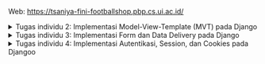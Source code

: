 Web: https://tsaniya-fini-footballshop.pbp.cs.ui.ac.id/

<details>
<summary>Tugas individu 2: Implementasi Model-View-Template (MVT) pada Django</summary>

**Menyiapkan Virtual Environment dan dependencies**
Pertama-tama saya membuat dan masuk ke direktori proyek `football-shop` melalui terminal. Di dalam direktori tersebut, saya membuat virtual enviroment dan langsung mengaktifkannya. Setelah virtual enviroment aktif, saya buat berkas `requirements.txt` yang berisi daftar semua dependencies yang diperlukan seperti django, dll. Terakhir saya menginstall semua dependencies tersebut.

**Membuat sebuah proyek django baru**

1.  Menjalankan perintah berikut untuk membuat proyek.

    ```bash
    django-admin startproject football_shop .
    ```

    Perintah ini akan menghasilkan struktur direktori dan berkas-berkas dasar yang dibutuhkan untuk proyek django

2.  Membuat file `.env` di dalam direktori root proyek

3.  Membuka file `.env` dan menambahkan konfigurasi berikut:
    ```python
    PRODUCTION=False
    ```

4.  Membuat juga file `.env.prod` di direktori yang sama untuk konfigurasi production:

    ```python
    DB_NAME=<nama database>
    DB_HOST=<host database>
    DB_PORT=<port database>
    DB_USER=<username database>
    DB_PASSWORD=<password database>
    SCHEMA=tugas_individu
    PRODUCTION=True
    ```

5.  Memodifikasi file `settings.py` untuk menggunakan environment variables. Menambahkan kode berikut di bagian atas file (setelah import Path):

    ```python
    import os
    from dotenv import load_dotenv
    # Load environment variables from .env file
    load_dotenv()
    ```
6.  Menambahkan kedua string berikut pada ALLOWED_HOSTS di settings.py untuk keperluan development:

    ```python
    ...
    ALLOWED_HOSTS = ["localhost", "127.0.0.1"]
    ...
    ```

7.  Menambahkan konfigurasi `PRODUCTION` tepat di atas code `DEBUG` di `settings.py.`

    ```python
    PRODUCTION = os.getenv('PRODUCTION', 'False').lower() == 'true'
    ```

8. Mengonfigurasi pengaturan basis data. Dengan menggunakan variabel `PRODUCTION` yang sudah dibuat, `settings.py` diatur menggunakan conditional. Jika `PRODUCTION` bernilai True, django akan terhubung ke basis data PostgreSQL menggunakan kredensial yang diambil dari variabel lingkungan di berkas .env.prod. Sebaliknya, jika PRODUCTION bernilai False, django akan menggunakan basis data SQLite yang lebih sederhana untuk keperluan pengembangan lokal. Ini memastikan bahwa konfigurasi sensitif untuk production tidak tercampur dengan pengaturan untuk pengembangan.

**Membuat aplikasi dengan nama `main` pada proyek tersebut.**
1.  Menjalankan perintah ini:

    ```bash
    python manage.py startapp main
    ```

3.  Selanjutnya, mendaftarkan aplikasi `main` ini ke dalam proyek. Membuka file `football_shop/settings.py`, ke bagian `INSTALLED_APPS`, dan menambahkan main di dalamnya.

    ```python
    # football_shop/settings.py

    INSTALLED_APPS = [
        'django.contrib.admin',
        'django.contrib.auth',
        'django.contrib.contenttypes',
        'django.contrib.sessions',
        'django.contrib.messages',
        'django.contrib.staticfiles',
        'main', # menambahkan ini
    ]
    ```

    INSTALLED_APPS yang ada pada berkas settings.py berguna agar proyek django bisa mengenali dan mengelola aplikasi main ke dalam proyek footbal shop.

**Membuat dan Mengisi Berkas `main.html`**
1.  Di dalam folder `main`, membuat direktori baru bernama `templates`.

2.  Di dalam folder `templates`, membuat berkas baru bernama `main.html`. Berkas ini yang akan menjadi kerangka dari page atau halaman

3.  Mengisi berkas `main.html` dengan kode berikut. Kode di dalam `{{ }}` adalah variabel yang dikirim dari `views.py`.

    ```html
    <h1>Football Shop</h1>

    <h4>App Name: </h4>
    <p>{{app_name}}</p> 
    <h4>Name: </h4>
    <p>{{nama}}</p> 
    <h4>Class: </h4>
    <p>{{class}}</p> 
    ```

**Membuat model pada aplikasi `main` dengan nama `Product` dan memiliki atribut wajib sebagai berikut.**
1.  Membuka file berkas `models.py` pada direktori aplikasi `main`.

2.  Menulis kode berikut untuk membuat class `Product` dengan atribut-atribut yang sudah ditentukan

    ```python
    # main/models.py
    from django.db import models

    class Product(models.Model):
        name = models.CharField(max_length=255)
        price = models.IntegerField()
        description = models.TextField()
        thumbnail = models.URLField()
        category = models.CharField(max_length=100)
        is_featured = models.BooleanField(default=False)
    ```

3.  Setelah model didefinisikan, saya menjalankan python manage.py makemigrations di terminal untuk membuat berkas migrasi, yaitu rencana perubahan database agar sesuai dengan model (belum diaplikasikan ke dalam basis data.). Lalu jalankan python manage.py migrate untuk mengeksekusi berkas migrasi tersebut sehingga perubahan benar-benar diterapkan ke basis data.

**Membuat sebuah fungsi pada views.py untuk dikembalikan ke dalam sebuah template HTML yang menampilkan nama aplikasi serta nama dan kelas.**
1.  Membuka berkas `views.py` yang terletak di dalam berkas aplikasi `main`

2.  Menulis kode berikut. Fungsi ini akan menyiapkan data (nama aplikasi, nama, dan kelas) dan mengirimkannya ke berkas HTML.

    ```python
    # main/views.py
    from django.shortcuts import render

    def show_main(request):
        context = {
            'app_name': 'My Football Shop', 
            'name': 'Tsaniya',   
            'class': 'PBP E'   
        }

        return render(request, "main.html", context)
    ```

    Fungsi view adalah menerima request, memprosesnya (misalnya mengambil data dari basis data atau menyiapkan data), dan kemudian mengembalikan sebuah response. Dalam kasus ini, fungsi `show_main` menyiapkan sebuah `dictionary` bernama `context` yang berisi data yang ingin ditampilkan (nama aplikasi, nama, dan kelas). Kemudian, fungsi `render` dipanggil untuk menggabungkan data dari `context` ini dengan sebuah template html (`main.html`) untuk menghasilkan halaman web yang sesuai.

**Membuat sebuah routing pada urls.py aplikasi main untuk memetakan fungsi yang telah dibuat pada views.py**

Untuk menghubungkan fungsi view dengan URL yang bisa diakses oleh pengguna, proses routing dibagi menjadi dua tahap. Pertama, buat berkas baru `urls.py` di dalam direktori aplikasi `main`. Berkas ini berfungsi untuk mendaftarkan semua URL yang spesifik untuk aplikasi `main`, di mana setiap path URL (misalnya, path kosong '') dipetakan ke fungsi view yang sesuai (seperti `show_main`). Kedua, agar URL aplikasi ini dikenali oleh proyek utama, berkas `urls.py` di tingkat proyek harus dimodifikasi. Dengan menggunakan fungsi include, path URL utama (path kosong '') diatur untuk mendelegasikan atau menyertakan semua pola URL yang telah didefinisikan di dalam berkas `main/urls.py.`

**Melakukan deployment ke PWS terhadap aplikasi yang sudah dibuat sehingga nantinya dapat diakses oleh teman-teman melalui Internet**
1.  Sebelum deployment, saya mengunggah proyek ke repositori github terlebih dahulu. Setelah itu, di PWS saya membuat proyek baru dengan nama footbalshop. Dari pembuatan proyek ini, saya mendapatkan Project Command dan Project Credentials yang penting untuk langkah selanjutnya dan harus disimpan terlebih dahulu. Langkah selanjutnya menyalin isi berkas `.env.prod` ke dalam Raw Editor di tab Environs proyek, serta memastikan variabel SCHEMA dan PRODUCTION sudah diatur dengan benar.

2.  Selanjutnya, di dalam berkas `settings.py` pada tingkat proyek harus diperbarui dengan menambahkan URL deployment PWS ke daftar `ALLOWED_HOST`
    ```bash
    ALLOWED_HOSTS = ["localhost", "127.0.0.1", "tsaniya-fini-footballshop.pbp.cs.ui.ac.id"]
    ```

    Perubahan ini kemudian disimpan dan diunggah lagi ke repositori github. Selanjutnya, menjalankan perintah yang terdapat pada informasi Project Command pada halaman PWS. Ketika melakukan push ke PWS, akan ada window yang meminta username dan password dari Project Credentials yang telah disimpan sebelumnya.

3.  Setelah proses push ke PWS selesai, status deployment dapat diverifikasi melalui page yang ada di PWS. Jika status proyek menunjukkan Running, artinya aplikasi telah berhasil di-deploy dan sudah dapat diakses melalui URL yang disediakan. Tombol `View Project` pada halaman tersebut bisa digunakan untuk langsung mengunjungi aplikasi yang sudah aktif.

-----

**Buatlah bagan yang berisi request client ke web aplikasi berbasis Django beserta responnya dan jelaskan pada bagan tersebut kaitan antara urls.py, views.py, models.py, dan berkas html.**

LINK: https://drive.google.com/file/d/1Vu4F-vF-Afi4ywNeeOV0ZoSXeKoUgRIV/view?usp=sharing

Client mengirimkan request ke sebuah URL. Django menerima request dan mencocokkan URL tersebut dengan urls.py di proyek. urls.py proyek mengarahkan request ke urls.py di aplikasi main. Jika urls.py main menemukan path yang cocok akan memanggil fungsi yang sesuai di views.py. Jika memerlukan data, views akan berinteraksi dengan models.py untuk mengambil data dari basis data. Setelah mendapatkan data, views.py akan memanggil berkas template html dan mengirim data ke dalam template. Template html yang sudah berisi data tersebut kemudian diubah menjadi response HTTP dan dikirim kembali ke Client untuk ditampilkan.

**Jelaskan peran `settings.py`\!** 

`settings.py` adalah berkas yang berfungsi sebagai pusat kendali dan konfigurasi utama untuk sebuah proyek django. Di dalam berkas ini, semua aplikasi yang aktif di dalam proyek didaftarkan, dan semua pengaturan penting didefinisikan. Hal ini mencakup konfigurasi koneksi ke basis data, pengaturan keamanan fundamental seperti SECRET_KEY, ALLOWED_HOST, dan DEBUG. Selain itu, settings.py juga bertanggung jawab untuk menentukan lokasi file statis (seperti HTML, CSS, dll.), mengatur alur pemrosesan request dan response melalui middleware, serta mengelola pengaturan lokalisasi seperti bahasa dan zona waktu. 

**Bagaimana cara kerja migrasi database di Django?**

Migrasi adalah cara Django untuk menyinkronkan perubahan pada `models.py` dengan skema database.
1.  `python manage.py makemigrations`: django akan membandingkan `models.py` saat ini dengan berkas migrasi terakhir. Lalu jika ada perubahan (misalnya menambah field baru), django akan membuat berkas migrasi baru di direktori migrations. Berkas ini berisi instruksi dalam bahasa python tentang cara menerapkan perubahan tersebut ke basis data.
2.  `python manage.py migrate`: django akan mengeksekusi semua berkas migrasi yang belum dieksekusi. Perintah ini membaca instruksi dari berkas migrasi dan menerjemahkannya menjadi perintah SQL (seperti untuk membuat tabel, mengubah struktur kolom, atau menghapus sesuatu) yang sesuai untuk dijalankan pada basis data.

**Mengapa framework Django dijadikan permulaan pembelajaran?** 

Framework java dijadikan permulaan pembelajaran karena memiliki banyak kelebihan seperti:
* Django memiliki dokumentasi resmi yang jelas dan banyak secara open-source. Komunitasnya yang besar juga berarti hampir setiap masalah yang mungkin dihadapi pemula sudah pernah ditanyakan dan dijawab di forum seperti Stack Overflow.
* Django memiliki sistem autentikasi pengguna, dan sudah termasuk dengan Clickjacking, Cross-Site Scripting (XSS), Cross-Site Request Forgery (CSRF), dan SQL injection protection. Fitur-fitur ini sudah tersedia, jadi kita tidak perlu untuk memasangnya secara manual.
* django mengadopsi pendekatan python "batteries included”, Django memiliki banyak fitur yang sudah siap pakai. Jadi programmer tidak perlu membuat programnya dari nol

**Apakah ada feedback untuk asisten dosen tutorial 1 yang telah kamu kerjakan sebelumnya?** 

Sampai saat ini belum ada feedback yang mau saya sampaikan
</details>

<details>
<summary>Tugas individu 3: Implementasi Form dan Data Delivery pada Django</summary>

**Jelaskan mengapa kita memerlukan data delivery dalam pengimplementasian sebuah platform?**
Kita memerlukan data delivery untuk memungkinkan aplikasi atau platform yang berbeda saling berkomunikasi dan berbagi data. Contoh implementasi: Saat kita mencari jersey di aplikasi, aplikasi mengirim request ke server. Server membalas dengan daftar produk yang relevan dalam format json. Aplikasi kemudian mengubah data json ini menjadi tampilan daftar produk yang kita lihat di layar. Jadi, data delivery penting untuk komunikasi, sinkronisasi, dan pertukaran informasi antara bagian-bagian sistem atau platform.

**Menurutmu, mana yang lebih baik antara XML dan JSON? Mengapa JSON lebih populer dibandingkan XML?**
Menurut saya yang jauh lebih baik adalah JSON karena sintaks JSON lebih padat, mudah dibaca, dan mudah ditulis. Sebaliknya, sintaks XML lebih panjang dan rinci. JSON menghasilkan ukuran file yang lebih kecil, sehingga transmisi datanya lebih cepat. XML, memiliki struktur yang lebih kompleks sehingga menghasilkan ukuran file yang memakan lebih banyak ruang. JSON lebih sederhana dan fleksibel dalam hal skema dokumentasi. JSON lebih aman daripada XML, karena XML memerlukan konfigurasi tambahan untuk mitigasi risiko keamanan.

**Jelaskan fungsi dari method is_valid() pada form Django dan mengapa kita membutuhkan method tersebut?**
is_valid() digunakan untuk memastikan semua data yang diisi sudah sesuai, contoh field harga harus angka. Is_valid() sangat dibutuhkan agar agar data yang masuk ke sistem terjamin aman dan sesuai format sebelum diproses (misalnya disimpan ke database).

**Mengapa kita membutuhkan csrf_token saat membuat form di Django? Apa yang dapat terjadi jika kita tidak menambahkan csrf_token pada form Django? Bagaimana hal tersebut dapat dimanfaatkan oleh penyerang?**
CSRF token dibutuhkan untuk mencegah serangan CSRF. Serangan CSRF sendiri adalah pengguna dibuat seolah-olah meminta request tertentu pada website dan kemudian web akan mengeksekusi permintaan tersebut. CSRF token merupakan token unik untuk memastikan request benar-benar berasal dari pengguna yang benar, bukan dari pengguna lain.

**Mengakses keempat URL di poin 2 menggunakan Postman, membuat screenshot dari hasil akses URL pada Postman, dan menambahkannya ke dalam README.md.**
https://drive.google.com/file/d/1hdtlWKq6skRXmHaZuIi3wFNU1UFCW8es/view?usp=sharing

-----
**Tambahkan 4 fungsi views baru untuk melihat objek yang sudah ditambahkan dalam format XML, JSON, XML by ID, dan JSON by ID.**

Pertama saya membuka `views.py` yang ada pada direktori main dan menambahkan import `HttpResponse` dan `Serializer` pada bagian atas. Lalu membuat fungsi baru dengan nama `show_xml` dan `show_json` yang keduanya berfungsi untuk mengambil seluruh data dari model `Product` menggunakan `Product.objects.all()`. Data query yang didapat kemudian diubah formatnya dengan fungsi `serializers.serialize()`, dengan format xml dan json. Hasil dari serialisasi kemudian di return sebagai sebuah `HttpResponse`, dengan content_type diatur ke application/xml atau application/json agar browser lain dapat menginterpretasikan data dengan benar.

Selain itu, saya juga membuat fungsi berdasarkan id, yaitu `show_xml_by_id` dan `show_json_by_id`, yang menerima parameter id dari url. Di dalam kedua fungsi ini, data diambil dengan `Product.objects.filter(pk=id)`. Untuk mengantisipasi kondisi ketika data dengan product_id tertentu tidak ditemukan dalam basis data, saya menambahkan `try...except`. Jika terjadi Product.DoesNotExist, maka fungsi akan mengembalikan HttpResponse dengan status 404 sebagai tanda data tidak ada.

**Membuat routing URL untuk masing-masing `views` yang telah ditambahkan pada poin 1.**

Membuka `urls.py` yang ada pada direktori `main` dan import fungsi yang sudah dibuat sebelumnya, seperti  `show_xml`, `show_json`, serta `show_xml_by_id` dan `show_json_by_id`. Setelah diimpor, saya menambahkan path baru ke dalam urlpatterns.
```python
...
path('xml/', show_xml, name='show_xml'),
path('json/', show_json, name='show_json'),
path('xml/<str:news_id>/', show_xml_by_id, name='show_xml_by_id'),
path('json/<str:news_id>/', show_json_by_id, name='show_json_by_id')
...
```
bagian <str:product_id> berfungsi untuk menangkap id dari URL dan meneruskannya sebagai parameter ke dalam fungsi view

**Membuat halaman yang menampilkan data objek model yang memiliki tombol "Add" yang akan redirect ke halaman `form`, serta tombol "Detail" pada setiap data objek model yang akan menampilkan halaman detail objek.**

Pada tahap ini, saya memodifikasi template `main.html` agar extends base.html dan menambahkan sebuah tombol yang mengarah ke halaman add product `{% url 'main:add_product' %}`. Di dalam template ini, saya membuat loop `{% for product in product_list %}` untuk menampilkan setiap item dari product_list. Masing-masing produk ditampilkan beserta informasi utamanya seperti nama, kategori, thumbnail, dan deskripsi singkat. Selain itu, saya menambahkan tombol "Detail" yang tautannya dibuat untuk setiap produk menggunakan product.id, yang akan mengarahkan pengguna ke halaman detail spesifik produk tersebut. Terdapat juga kondisi jika product_list kosong, di mana sebuah pesan akan ditampilkan untuk memberitahu bahwa belum ada produk yang tersedia

**Membuat halaman form untuk menambahkan objek model pada app sebelumnya.**

Untuk membuat halaman form, pertama membuat berkas `main.form.py`. Di dalamnya saya membuat class `ProductForm` yang mewarisi `ModelForm`, yang secara otomatis menghasilkan field-field form berdasarkan model `Product` yang telah ditentukan. Selanjutnya pada views.py saya membuat fungsi `add_product` yang bertujuan untuk menampilkan halaman dengan form kosong saat menerima request GET, dan akan memvalidasi serta menyimpan data yang dikirim saat menerima request POST menggunakan `form.is_valid()` dan `form.save()`, sebelum akhirnya kembali ke halaman utama. Tampilan dari form saya buat dalam template `add_product.html`, yang berisi tag <form> dengan method "POST" menyertakan {% csrf_token %} untuk keamanan, dan merender field form dengan {{ form.as_table }}. Terakhir, agar halaman form ini dapat diakses, saya menambahkan path('add-product/', ...) pada urls.py yang menghubungkan URL tersebut ke fungsi add_product.

**Membuat halaman yang menampilkan detail dari setiap data objek model.**

Untuk membuat halaman detail setiap produk, pertama saya membuat fungsi view baru bernama detail_product di views.py yang menerima parameter id. Fungsi ini menggunakan get_object_or_404 untuk mengambil satu objek Product berdasarkan id-nya, di mana jika objek tidak ditemukan akan otomatis menampilkan halaman 404. Objek yang berhasil diambil kemudian dikirimkan ke sebuah template baru, detail_product.html, yang dibuat untuk menampilkan semua atribut detail dari produk tersebut seperti nama produk dan deskripsi. Agar halaman ini dapat diakses, saya menambahkan sebuah path baru di urls.py dengan pola 'product/<str:id>/', yang berfungsi menangkap id dari URL dan menghubungkannya ke fungsi detail_product.
</details>

<details>
<summary>Tugas individu 4: Implementasi Autentikasi, Session, dan Cookies pada Djangoo</summary>

**Apa itu Django `AuthenticationForm`? Jelaskan juga kelebihan dan kekurangannya.**

Django AuthenticationForm adalah sebuah form class atau formulir bawaan django yang khusus dirancang untuk menangani proses autentikasi pengguna seperti login. Tugas utamanya adalah memverifikasi kredensial yang dimasukkan pengguna (biasanya username dan password) terhadap database pengguna yang terdaftar.

Dalam arsitektur MVT django, form ini berperan sebagai perantara antara Template (tampilan login) dan Model (User model). AuthenticationForm menangani validasi, menampilkan error, dan jika kredensial valid, form ini memberikan Anda objek User yang dapat log in ke dalam sistem.

Kelebihan: mempercepat waktu development dan mudah digunakan karena tidak perlu membuat form dari awal. Memiliki keamanan yang bagus (Sudah support CSRF protection). Terintegrasi penuh dengan sistem auth django, mudah diintegrasikan dengan fitur-fitur otentikasi django lainnya. Bisa dikustomisasi (mengubah field atau menyesuaikan validasi).

Kekurangan: Walau bisa dikustomisasi mungkin kita butuh usaha yang lebih ekstra, secara default form dirancang untuk login menggunakan username dan password, jika ingin menggunakan email atau nomor telepon, butuh kustomisasi lebih lanjut. Tampilannya sederhana, jika ingin styling lebih lanjut bisa memakai CSS. 

**Apa perbedaan antara autentikasi dan otorisasi? Bagaiamana Django mengimplementasikan kedua konsep tersebut?**

Autentikasi adalah proses verifikasi identitas. Otorisasi adalah proses menentukan hak akses atau izin yang diiliki setelah identitas terverifikasi. Django mengimplementasikan autentikasi melalui sistem terintegrasi yang mencakup Model User untuk menyimpan kredensial (username dan password), AuthenticationForm untuk validasi login, views bawaan seperti `login()` untuk mengelola sesi, dan AuthenticationMiddleware yang secara otomatis melampirkan objek pengguna yang terautentikasi ke `request.user` di setiap request, memungkinkan pengecekan status login dengan mudah di seluruh aplikasi. Untuk otorisasi django mengaturnya dengan sistem Permissions yang memberikan izin dasar (tambah, ubah, hapus, lihat) untuk setiap model secara otomatis, Groups untuk mengelompokkan pengguna dan menetapkan izin secara kolektif, serta Decorators dan Mixins yang membatasi akses ke view berdasarkan status login atau izin spesifik pengguna, memastikan hanya pengguna yang berwenang yang dapat melakukan tindakan tertentu. 

**Apa saja kelebihan dan kekurangan session dan cookies dalam konteks menyimpan state di aplikasi web?**

Kelebihan session jauh lebih aman, data disimpan di server, bukan di browser. Jika ID dicuri, datanya tetap aman di server dan sulit ditembus. Karena data ada di server, penyimpanan data jauh lebih besar dan kompleks dibandingkan cookies. Pengguna tidak bisa melihat atau mengubah data session secara langsung karena semuanya ada di server. Kekurangan session adalah memakan memori di server ketika pengguna aktif. Jika ada banyak orang yang mengakses, akan menjadi masalah performa dan skalabilitas. Walau data di server, cara kerja session secara default tetap bergantung pada cookie untuk menyimpan session ID.

Kelebihan cookies terletak pada sifatnya yang client-side, dimana data sepenuhnya disimpan di browser pengguna sehingga tidak membebani memori server. Selain itu, implementasi cookies sederhana tanpa memerlukan logika server yang rumit, dan cookies dapat diatur untuk bertahan dalam waktu lama sehingga cocok untuk fitur "Ingat Saya". Namun, kekurangannya adalah keamanan yang rendah karena data rentan dicuri atau dimanipulasi, kapasitas penyimpanan yang terbatas, dan ketergantungan pada pengaturan browser yang memungkinkan pengguna memblokir atau menghapus cookies sehingga berpotensi menganggu fungsionalitas aplikasi.

**Apakah penggunaan cookies aman secara default dalam pengembangan web, atau apakah ada risiko potensial yang harus diwaspadai? Bagaimana Django menangani hal tersebut?**

Tidak, cookies secara default tidak aman dalam pengembangan web karena sifatnya yang terbuka, isinya berupa teks yang disimpan di browser dan dikirim otomatis ke server pada setiap request. Risiko utama yang muncul antara lain serangan Cross-Site Scripting (XSS) yang mencuri cookies sesi, Cross-Site Request Forgery (CSRF) yang memanfaatkan cookies login untuk melakukan aksi tanpa izin pengguna, serta Session Hijacking melalui packet sniffing pada jaringan tidak aman jika tanpa HTTPS.
Django mengatasi risiko ini melalui beberapa lapisan pertahanan. Framework ini secara otomatis menerapkan CSRF Middleware yang memerlukan token unik untuk setiap permintaan POST, template auto-escaping untuk mencegah XSS, serta pengaturan cookie atribut keamanan seperti HTTPONLY (memblokir akses JavaScript), SECURE (hanya mengizinkan HTTPS), dan SAMESITE (membatasi pengiriman cookie lintas situs).

------
**Mengimplementasikan fungsi registrasi, login, dan logout untuk memungkinkan pengguna mengakses aplikasi sebelumnya sesuai dengan status login/logoutnya.**

Proses untuk implementasi proses registrasi dan login memiliki langkah-langkah yang kurang lebih sama. Pertama saya membuat fungsi view di `views.py` untuk menangani request `GET` yang menampilkan formulir dan `POST` untuk memproses data yang dikirim. Saya menggunakan form bawaan django `UserCreationForm` untuk page registrasi dan `AuthenticationForm` untuk halaman login. Di dalam view, setelah data `POST` divalidasi dengan `form.is_valid()`, di registrasi akan memanggil `form.save()` untuk membuat user baru, sedangkan login menggunakan authenticate dan login untuk memverifikasi username dan password, serta membuat sesi pengguna. Setiap fungsi ini kemudian dihubungkan ke template HTML masing-masing, misal `register.html` dan `login.html`, lalu menambahkan path nya di `urls.py` agar dapat diakses melalui URL yang spesifik. 

Untuk log out, saya membuat fungsi `logout_user` di `views.py` yang mengimpor dan memanggil fungsi `logout(request)` bawaan django yang berfungsi untuk menghapus sesi pengguna yang sedang aktif. Setelah itu pengguna diarahkan kembali ke halaman login. Untuk mengaktifkan fungsi ini adalah dengan tombol atau tautan di halaman lain seperti `main.html` yang terhubung dengan path URL log out di `urls.py`.

Terakhir untuk merestriksi akses halaman Main dan Product Detail saya menggunakan decorator `@login_required(login_url='/login/')`. Decorator ini ditambahkan tepat di atas fungsi yang ingin di restriksi. Hasilnya, jika ada pengguna yang belum log in mencoba untuk mengakses halaman tersebut, mereka akan secara otomatis dialihkan ke halaman login terlebih dahulu, memastikan bahwa hanya pengguna terautentikasi yang dapat mengaksesnya.

**Membuat dua (2) akun pengguna dengan masing-masing tiga (3) dummy data menggunakan model yang telah dibuat sebelumnya untuk setiap akun di lokal.**

Pertama saya menjalankan `python manage.py runserver` di terminal, lalu membuka web di lokal. Saya membuka halaman registrasi dan membuat 2 akun baru. Saya log in menggunakan akun pertama, lalu menggunakan form "Add Product" untuk menambahkan tiga produk. Selanjutnya, saya log out, lalu log in dengan akun kedua, dan menambahkan tiga produk lagi.

**Menghubungkan model `Product` dengan `User`.**

Di models.py yang ada pada direktori main saya menambahkan `ForeignKey` ke `User`. `ForeignKey` membuat relasi satu-ke-banyak (satu user bisa mempunyai banyak `Product`). `on_delete=models.CASCADE` berarti jika seorang `User` dihapus, semua `Product` milik `User` juga akan ikut terhapus. Setelah itu saya melakukan Migrasi. Selanjutnya, pada `add_product` di `views.py` disesuaikan agar setiap produk baru terasosiasi dengan pengguna yang sedang log in, agar bisa terasosiasi saya menggunakan `form.save(commit=False)` untuk menunda penyimpanan, lalu mengisi field `user` dengan `request.user` sebelum akhirnya menyimpan objek ke database. pada `show_main`, query diubah dari `Product.objects.all()` menjadi `Product.objects.filter(user=request.user)` agar secara default hanya menampilkan produk milik pengguna yang sedang aktif. Terakhir, di template `main.html` ditambahkan tombol untuk memfilter produk dan pada template detail produk ditampilkan nama pembuatnya melalui `{{ product.user.username }}` untuk memverifikasi bahwa relasi antar model telah berhasil dibuat.

**Menampilkan detail informasi pengguna yang sedang logged in seperti username dan menerapkan cookies seperti `last_login` pada halaman utama aplikasi.**

Pada fungsi `login_user` di `views.py`, setelah pengguna berhasil diautentikasi, sebuah cookie `last_login` dibuat dan diatur dengan timestamp saat itu juga menggunakan `response.set_cookie('last_login', str(datetime.datetime.now()))` pada response (objek `HttpResponseRedirect`) sebelum dikirim ke pengguna. Selanjutnya, untuk menampilkan informasi, fungsi `show_main` akan mengambil nilai cookie tersebut dari objek `request` menggunakan `request.COOKIES.get('last_login', 'Never')` dan meneruskannya ke template `main.html`. Di dalam template, detail pengguna yang sedang log in seperti username nya user dan waktu login terakhir dari cookie `{{ last_login }}` ditampilkan. Terakhir, saat pengguna melakukan log out, fungsi `logout_user` tidak hanya menghapus sesi pengguna, tetapi juga menghapus cookie `last_login` dari browser dengan memanggil `response.delete_cookie('last_login')` sebelum mengarahkan pengguna kembali ke halaman login.

</details>